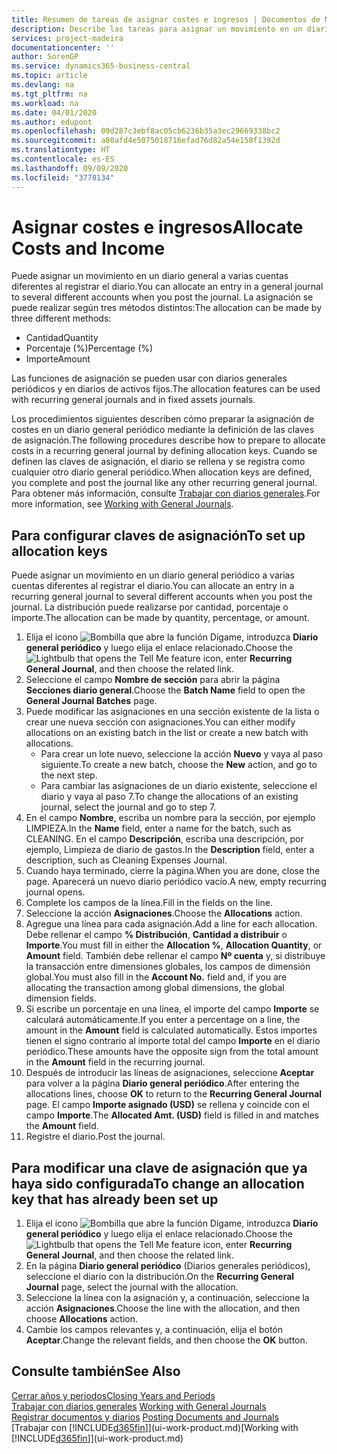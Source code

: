 ```yaml
---
title: Resumen de tareas de asignar costes e ingresos | Documentos de Microsoft
description: Describe las tareas para asignar un movimiento en un diario general a varias cuentas diferentes al registrar el diario.
services: project-madeira
documentationcenter: ''
author: SorenGP
ms.service: dynamics365-business-central
ms.topic: article
ms.devlang: na
ms.tgt_pltfrm: na
ms.workload: na
ms.date: 04/01/2020
ms.author: edupont
ms.openlocfilehash: 09d287c3ebf8ac05cb6236b35a3ec29669338bc2
ms.sourcegitcommit: a80afd4e5075018716efad76d82a54e158f1392d
ms.translationtype: HT
ms.contentlocale: es-ES
ms.lasthandoff: 09/09/2020
ms.locfileid: "3778134"
---
```

# <a name="allocate-costs-and-income"></a><span data-ttu-id="c2e0b-103">Asignar costes e ingresos</span><span class="sxs-lookup"><span data-stu-id="c2e0b-103">Allocate Costs and Income</span></span>
<span data-ttu-id="c2e0b-104">Puede asignar un movimiento en un diario general a varias cuentas diferentes al registrar el diario.</span><span class="sxs-lookup"><span data-stu-id="c2e0b-104">You can allocate an entry in a general journal to several different accounts when you post the journal.</span></span> <span data-ttu-id="c2e0b-105">La asignación se puede realizar según tres métodos distintos:</span><span class="sxs-lookup"><span data-stu-id="c2e0b-105">The allocation can be made by three different methods:</span></span>

* <span data-ttu-id="c2e0b-106">Cantidad</span><span class="sxs-lookup"><span data-stu-id="c2e0b-106">Quantity</span></span>
* <span data-ttu-id="c2e0b-107">Porcentaje (%)</span><span class="sxs-lookup"><span data-stu-id="c2e0b-107">Percentage (%)</span></span>
* <span data-ttu-id="c2e0b-108">Importe</span><span class="sxs-lookup"><span data-stu-id="c2e0b-108">Amount</span></span>

<span data-ttu-id="c2e0b-109">Las funciones de asignación se pueden usar con diarios generales periódicos y en diarios de activos fijos.</span><span class="sxs-lookup"><span data-stu-id="c2e0b-109">The allocation features can be used with recurring general journals and in fixed assets journals.</span></span>
<!--You can also distribute the cost or revenue of a line to an intercompany partner when you post a sales or purchase document. When you post the document, a line will be posted in your general journal, and a corresponding line will be created in the intercompany outbox.-->

<span data-ttu-id="c2e0b-110">Los procedimientos siguientes describen cómo preparar la asignación de costes en un diario general periódico mediante la definición de las claves de asignación.</span><span class="sxs-lookup"><span data-stu-id="c2e0b-110">The following procedures describe how to prepare to allocate costs in a recurring general journal by defining allocation keys.</span></span> <span data-ttu-id="c2e0b-111">Cuando se definen las claves de asignación, el diario se rellena y se registra como cualquier otro diario general periódico.</span><span class="sxs-lookup"><span data-stu-id="c2e0b-111">When allocation keys are defined, you complete and post the journal like any other recurring general journal.</span></span> <span data-ttu-id="c2e0b-112">Para obtener más información, consulte [Trabajar con diarios generales](ui-work-general-journals.md).</span><span class="sxs-lookup"><span data-stu-id="c2e0b-112">For more information, see [Working with General Journals](ui-work-general-journals.md).</span></span>

## <a name="to-set-up-allocation-keys"></a><span data-ttu-id="c2e0b-113">Para configurar claves de asignación</span><span class="sxs-lookup"><span data-stu-id="c2e0b-113">To set up allocation keys</span></span>
<span data-ttu-id="c2e0b-114">Puede asignar un movimiento en un diario general periódico a varias cuentas diferentes al registrar el diario.</span><span class="sxs-lookup"><span data-stu-id="c2e0b-114">You can allocate an entry in a recurring general journal to several different accounts when you post the journal.</span></span> <span data-ttu-id="c2e0b-115">La distribución puede realizarse por cantidad, porcentaje o importe.</span><span class="sxs-lookup"><span data-stu-id="c2e0b-115">The allocation can be made by quantity, percentage, or amount.</span></span>
1. <span data-ttu-id="c2e0b-116">Elija el icono ![Bombilla que abre la función Dígame](media/ui-search/search_small.png "Dígame qué desea hacer"), introduzca **Diario general periódico** y luego elija el enlace relacionado.</span><span class="sxs-lookup"><span data-stu-id="c2e0b-116">Choose the ![Lightbulb that opens the Tell Me feature](media/ui-search/search_small.png "Tell me what you want to do") icon, enter **Recurring General Journal**, and then choose the related link.</span></span>
2. <span data-ttu-id="c2e0b-117">Seleccione el campo **Nombre de sección** para abrir la página **Secciones diario general**.</span><span class="sxs-lookup"><span data-stu-id="c2e0b-117">Choose the **Batch Name** field to open the **General Journal Batches** page.</span></span>
3. <span data-ttu-id="c2e0b-118">Puede modificar las asignaciones en una sección existente de la lista o crear une nueva sección con asignaciones.</span><span class="sxs-lookup"><span data-stu-id="c2e0b-118">You can either modify allocations on an existing batch in the list or create a new batch with allocations.</span></span>
   * <span data-ttu-id="c2e0b-119">Para crear un lote nuevo, seleccione la acción **Nuevo** y vaya al paso siguiente.</span><span class="sxs-lookup"><span data-stu-id="c2e0b-119">To create a new batch, choose the **New** action, and go to the next step.</span></span>
   * <span data-ttu-id="c2e0b-120">Para cambiar las asignaciones de un diario existente, seleccione el diario y vaya al paso 7.</span><span class="sxs-lookup"><span data-stu-id="c2e0b-120">To change the allocations of an existing journal, select the journal and go to step 7.</span></span>    
4. <span data-ttu-id="c2e0b-121">En el campo **Nombre**, escriba un nombre para la sección, por ejemplo LIMPIEZA.</span><span class="sxs-lookup"><span data-stu-id="c2e0b-121">In the **Name** field, enter a name for the batch, such as CLEANING.</span></span> <span data-ttu-id="c2e0b-122">En el campo **Descripción**, escriba una descripción, por ejemplo, Limpieza de diario de gastos.</span><span class="sxs-lookup"><span data-stu-id="c2e0b-122">In the **Description** field, enter a description, such as Cleaning Expenses Journal.</span></span>
5. <span data-ttu-id="c2e0b-123">Cuando haya terminado, cierre la página.</span><span class="sxs-lookup"><span data-stu-id="c2e0b-123">When you are done, close the page.</span></span> <span data-ttu-id="c2e0b-124">Aparecerá un nuevo diario periódico vacío.</span><span class="sxs-lookup"><span data-stu-id="c2e0b-124">A new, empty recurring journal opens.</span></span>
6. <span data-ttu-id="c2e0b-125">Complete los campos de la línea.</span><span class="sxs-lookup"><span data-stu-id="c2e0b-125">Fill in the fields on the line.</span></span>
7. <span data-ttu-id="c2e0b-126">Seleccione la acción **Asignaciones**.</span><span class="sxs-lookup"><span data-stu-id="c2e0b-126">Choose the **Allocations** action.</span></span>
8. <span data-ttu-id="c2e0b-127">Agregue una línea para cada asignación.</span><span class="sxs-lookup"><span data-stu-id="c2e0b-127">Add a line for each allocation.</span></span> <span data-ttu-id="c2e0b-128">Debe rellenar el campo **% Distribución**, **Cantidad a distribuir** o **Importe**.</span><span class="sxs-lookup"><span data-stu-id="c2e0b-128">You must fill in either the **Allocation %**, **Allocation Quantity**, or **Amount** field.</span></span> <span data-ttu-id="c2e0b-129">También debe rellenar el campo **Nº cuenta** y, si distribuye la transacción entre dimensiones globales, los campos de dimensión global.</span><span class="sxs-lookup"><span data-stu-id="c2e0b-129">You must also fill in the **Account No.** field and, if you are allocating the transaction among global dimensions, the global dimension fields.</span></span>
9. <span data-ttu-id="c2e0b-130">Si escribe un porcentaje en una línea, el importe del campo **Importe** se calculará automáticamente.</span><span class="sxs-lookup"><span data-stu-id="c2e0b-130">If you enter a percentage on a line, the amount in the **Amount** field is calculated automatically.</span></span> <span data-ttu-id="c2e0b-131">Estos importes tienen el signo contrario al importe total del campo **Importe** en el diario periódico.</span><span class="sxs-lookup"><span data-stu-id="c2e0b-131">These amounts have the opposite sign from the total amount in the **Amount** field in the recurring journal.</span></span>
10. <span data-ttu-id="c2e0b-132">Después de introducir las líneas de asignaciones, seleccione **Aceptar** para volver a la página **Diario general periódico**.</span><span class="sxs-lookup"><span data-stu-id="c2e0b-132">After entering the allocations lines, choose **OK** to return to the **Recurring General Journal** page.</span></span> <span data-ttu-id="c2e0b-133">El campo **Importe asignado (USD)** se rellena y coincide con el campo **Importe**.</span><span class="sxs-lookup"><span data-stu-id="c2e0b-133">The **Allocated Amt. (USD)** field is filled in and matches the **Amount** field.</span></span>
11. <span data-ttu-id="c2e0b-134">Registre el diario.</span><span class="sxs-lookup"><span data-stu-id="c2e0b-134">Post the journal.</span></span>

## <a name="to-change-an-allocation-key-that-has-already-been-set-up"></a><span data-ttu-id="c2e0b-135">Para modificar una clave de asignación que ya haya sido configurada</span><span class="sxs-lookup"><span data-stu-id="c2e0b-135">To change an allocation key that has already been set up</span></span>
1. <span data-ttu-id="c2e0b-136">Elija el icono ![Bombilla que abre la función Dígame](media/ui-search/search_small.png "Dígame qué desea hacer"), introduzca **Diario general periódico** y luego elija el enlace relacionado.</span><span class="sxs-lookup"><span data-stu-id="c2e0b-136">Choose the ![Lightbulb that opens the Tell Me feature](media/ui-search/search_small.png "Tell me what you want to do") icon, enter **Recurring General Journal**, and then choose the related link.</span></span>
2. <span data-ttu-id="c2e0b-137">En la página **Diario general periódico** (Diarios generales periódicos), seleccione el diario con la distribución.</span><span class="sxs-lookup"><span data-stu-id="c2e0b-137">On the **Recurring General Journal** page, select the journal with the allocation.</span></span>
3. <span data-ttu-id="c2e0b-138">Seleccione la línea con la asignación y, a continuación, seleccione la acción **Asignaciones**.</span><span class="sxs-lookup"><span data-stu-id="c2e0b-138">Choose the line with the allocation, and then choose **Allocations** action.</span></span>
4. <span data-ttu-id="c2e0b-139">Cambie los campos relevantes y, a continuación, elija el botón **Aceptar**.</span><span class="sxs-lookup"><span data-stu-id="c2e0b-139">Change the relevant fields, and then choose the **OK** button.</span></span>

## <a name="see-also"></a><span data-ttu-id="c2e0b-140">Consulte también</span><span class="sxs-lookup"><span data-stu-id="c2e0b-140">See Also</span></span>
[<span data-ttu-id="c2e0b-141">Cerrar años y periodos</span><span class="sxs-lookup"><span data-stu-id="c2e0b-141">Closing Years and Periods</span></span>](year-close-years-periods.md)  
<span data-ttu-id="c2e0b-142">[Trabajar con diarios generales](ui-work-general-journals.md)  </span><span class="sxs-lookup"><span data-stu-id="c2e0b-142">[Working with General Journals](ui-work-general-journals.md)  </span></span>  
<span data-ttu-id="c2e0b-143">[Registrar documentos y diarios](ui-post-documents-journals.md)  </span><span class="sxs-lookup"><span data-stu-id="c2e0b-143">[Posting Documents and Journals](ui-post-documents-journals.md)  </span></span>  
<span data-ttu-id="c2e0b-144">[Trabajar con [!INCLUDE[d365fin](includes/d365fin_md.md)]](ui-work-product.md)</span><span class="sxs-lookup"><span data-stu-id="c2e0b-144">[Working with [!INCLUDE[d365fin](includes/d365fin_md.md)]](ui-work-product.md)</span></span>
